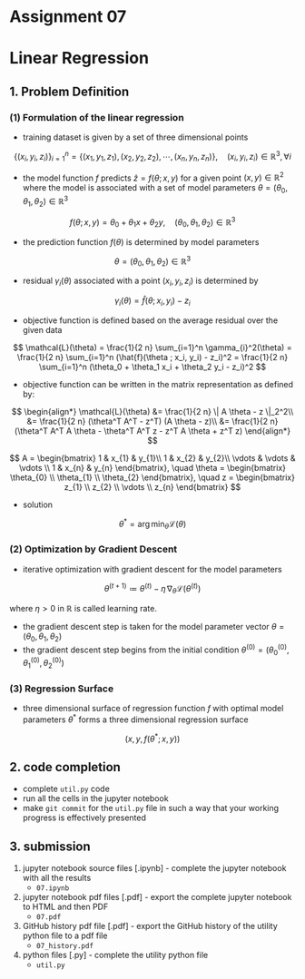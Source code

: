 # Assignment 07

# Linear Regression

## 1. Problem Definition

### (1) Formulation of the linear regression

- training dataset is given by a set of three dimensional points

$$
\{ (x_i, y_i, z_i) \}_{i=1}^n = \{ (x_1, y_1, z_1), (x_2, y_2, z_2), \cdots, (x_n, y_n, z_n) \}, \quad (x_i, y_i, z_i) \in \mathbb{R}^3, \forall i
$$

- the model function $f$ predicts $\hat{z} = f(\theta; x, y)$ for a given point $(x, y) \in \mathbb{R}^2$ where the model is associated with a set of model parameters $\theta = (\theta_0, \theta_1, \theta_2) \in \mathbb{R}^3$

$$
f(\theta ; x, y) = \theta_0 + \theta_1 x + \theta_2 y, \quad (\theta_0, \theta_1, \theta_2) \in \mathbb{R}^3
$$

- the prediction function $f(\theta)$ is determined by model parameters

$$
\theta = (\theta_0, \theta_1, \theta_2) \in \mathbb{R}^3
$$

- residual $\gamma_i(\theta)$ associated with a point $(x_i, y_i, z_i)$ is determined by  

$$
\gamma_{i}(\theta) = \hat{f}(\theta ; x_i, y_i) - z_i
$$

- objective function is defined based on the average residual over the given data

$$
\mathcal{L}(\theta) = \frac{1}{2 n} \sum_{i=1}^n \gamma_{i}^2(\theta) = \frac{1}{2 n} \sum_{i=1}^n (\hat{f}(\theta ; x_i, y_i) - z_i)^2 = \frac{1}{2 n} \sum_{i=1}^n (\theta_0 + \theta_1 x_i + \theta_2 y_i - z_i)^2 
$$

- objective function can be written in the matrix representation as defined by:

$$
\begin{align*}
\mathcal{L}(\theta) &= \frac{1}{2 n} \| A \theta - z \|_2^2\\
&= \frac{1}{2 n} (\theta^T A^T - z^T) (A \theta - z)\\
&= \frac{1}{2 n} (\theta^T A^T A \theta - \theta^T A^T z - z^T A \theta + z^T z)
\end{align*}
$$

$$
A =
\begin{bmatrix}
1 & x_{1} & y_{1}\\
1 & x_{2} & y_{2}\\
\vdots & \vdots & \vdots \\
1 & x_{n} & y_{n}
\end{bmatrix},
\quad
\theta =
\begin{bmatrix}
\theta_{0} \\
\theta_{1} \\
\theta_{2}
\end{bmatrix},
\quad
z =
\begin{bmatrix}
z_{1} \\
z_{2} \\
\vdots \\
z_{n}
\end{bmatrix}
$$

- solution

$$
\theta^* = \arg\min_{\theta} \mathcal{L}(\theta)
$$

### (2) Optimization by Gradient Descent

- iterative optimization with gradient descent for the model parameters

$$
\theta^{(t+1)} \coloneqq \theta^{(t)} - \eta \, \nabla_\theta \mathcal{L}(\theta^{(t)})
$$

where $\eta > 0$ in $\mathbb{R}$ is called learning rate.

- the gradient descent step is taken for the model parameter vector $\theta = (\theta_0, \theta_1, \theta_2)$
- the gradient descent step begins from the initial condition $\theta^{(0)} = (\theta_0^{(0)}, \theta_1^{(0)}, \theta_2^{(0)})$

### (3) Regression Surface

- three dimensional surface of regression function $f$ with optimal model parameters $\theta^*$ forms a three dimensional regression surface

$$
(x, y, f(\theta^*; x, y))
$$

## 2. code completion

- complete `util.py` code
- run all the cells in the jupyter notebook
- make `git commit` for the `util.py` file in such a way that your working progress is effectively presented

## 3. submission

1. jupyter notebook source files [.ipynb] - complete the jupyter notebook with all the results
   - `07.ipynb`
2. jupyter notebook pdf files [.pdf] - export the complete jupyter notebook to HTML and then PDF
   - `07.pdf`
3. GitHub history pdf file [.pdf] - export the GitHub history of the utility python file to a pdf file
   - `07_history.pdf`
4. python files [.py] - complete the utility python file
   - `util.py`
